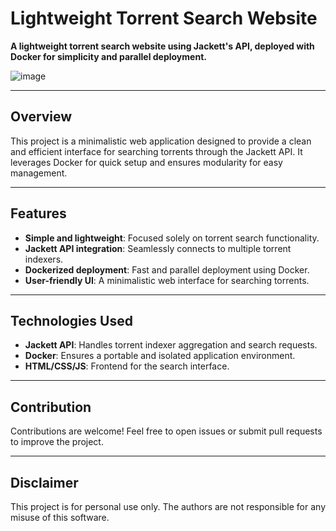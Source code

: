 # Lightweight Torrent Search Website

**A lightweight torrent search website using Jackett's API, deployed with Docker for simplicity and parallel deployment.**

![image](https://github.com/user-attachments/assets/85cd010a-910d-4aeb-b454-a1a0bb134b95)


---

## Overview

This project is a minimalistic web application designed to provide a clean and efficient interface for searching torrents through the Jackett API. It leverages Docker for quick setup and ensures modularity for easy management.

---

## Features

- **Simple and lightweight**: Focused solely on torrent search functionality.
- **Jackett API integration**: Seamlessly connects to multiple torrent indexers.
- **Dockerized deployment**: Fast and parallel deployment using Docker.
- **User-friendly UI**: A minimalistic web interface for searching torrents.

---

## Technologies Used

- **Jackett API**: Handles torrent indexer aggregation and search requests.
- **Docker**: Ensures a portable and isolated application environment.
- **HTML/CSS/JS**: Frontend for the search interface.

---



## Contribution

Contributions are welcome! Feel free to open issues or submit pull requests to improve the project.

---


## Disclaimer

This project is for personal use only. The authors are not responsible for any misuse of this software.
